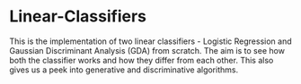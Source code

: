# Linear-Classifiers
This is the implementation of two linear classifiers - Logistic Regression and Gaussian Discriminant Analysis (GDA) from scratch. The aim is to see how both the classifier works and how they differ from each other. This also gives us a peek into generative and discriminative algorithms.

